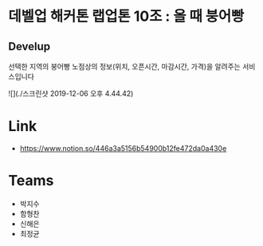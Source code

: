 # 데벨업 해커톤 랩업톤 10조 : 올 때 붕어빵
## Develup 
선택한 지역의 붕어빵 노점상의 정보(위치, 오픈시간, 마감시간, 가격)을 알려주는 서비스입니다

![](./스크린샷 2019-12-06 오후 4.44.42)

# Link
- https://www.notion.so/446a3a5156b54900b12fe472da0a430e

# Teams
- 박지수
- 함형찬
- 신해은
- 최정균

